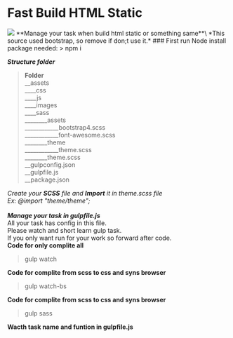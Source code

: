 # Fast Build HTML Static
<img src="https://www.litmus.com/wp-content/uploads/2020/04/builder-essentials-2-code-views.gif">
**Manage your task when build html static or something same**\
*This source used bootstrap, so remove if don;t use it.*
### First run Node install package needed:
> npm i

***Structure folder***
>**Folder**\
>__assets\
>____css\
>____js\
>____images\
>____sass\
>________assets\
>____________bootstrap4.scss\
>____________font-awesome.scss\
>________theme\
>____________theme.scss\
>________theme.scss\
>__gulpconfig.json\
>__gulpfile.js\
>__package.json

*Create your **SCSS** file and **Import** it in theme.scss file*\
*Ex: @import "theme/theme";*\
\
***Manage your task in gulpfile.js***\
All your task has config in this file. \
Please watch and short learn gulp task.\
If you only want run for your work so forward after code.\
**Code for only complite all**
> gulp watch


**Code for complite from scss to css and syns browser**
> gulp watch-bs


**Code for complite from scss to css and syns browser**
> gulp sass


**Wacth task name and funtion in gulpfile.js**
